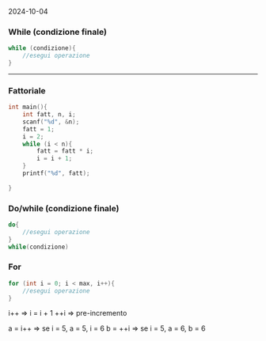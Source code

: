 2024-10-04


### While (condizione finale)
``` C
while (condizione){
	//esegui operazione
}

```

---

### Fattoriale
``` C
int main(){
	int fatt, n, i;
	scanf("%d", &n);
	fatt = 1;
	i = 2;
	while (i < n){
		fatt = fatt * i;
		i = i + 1;
	}
	printf("%d", fatt);
	
}
```



### Do/while  (condizione finale)
```C
do{
	//esegui operazione
}
while(condizione)
```

### For
```C
for (int i = 0; i < max, i++){
	//esegui operazione
}
```

i++ => i = i + 1
++i => pre-incremento

a = i++ => se i = 5, a = 5, i = 6
b = ++i => se i = 5, a = 6, b = 6